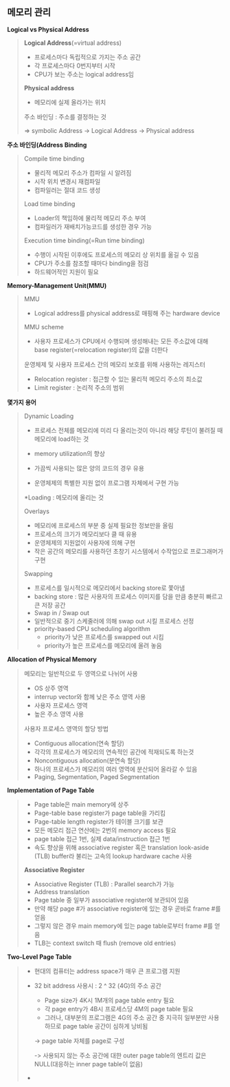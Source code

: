 ## 메모리 관리



__Logical vs Physical Address__

>__Logical Address__(=virtual address)
>
>- 프로세스마다 독립적으로 가지는 주소 공간
>- 각 프로세스마다 0번지부터 시작
>- CPU가 보는 주소는 logical address임
>
>__Physical address__
>
>- 메모리에 실제 올라가는 위치
>
>주소 바인딩 : 주소를 결정하는 것
>
>=> symbolic Address -> Logical Address -> Physical address



__주소 바인딩(Address Binding__

>Compile time binding
>
>- 물리적 메모리 주소가 컴파일 시 알려짐
>- 시작 위치 변경시 재컴파일
>- 컴파일러는 절대 코드 생성
>
>Load time binding
>
>- Loader의 책임하에 물리적 메모리 주소 부여
>- 컴파일러가 재배치가능코드를 생성한 경우 가능
>
>Execution time binding(=Run time binding)
>
>- 수행이 시작된 이후에도 프로세스의 메모리 상 위치를 옮길 수 있음
>- CPU가 주소를 참조할 때마다 binding을 점검
>- 하드웨어적인 지원이 필요



__Memory-Management Unit(MMU)__

>MMU
>
>- Logical address를 physical address로 매핑해 주는 hardware device
>
>MMU scheme
>
>- 사용자 프로세스가 CPU에서 수행되며 생성해내는 모든 주소값에 대해 base register(=relocation register)의 값을 더한다
>
>운영체제 및 사용자 프로세스 간의 메모리 보호를 위해 사용하는 레지스터
>
>- Relocation register : 접근할 수 있는 물리적 메모리 주소의 최소값
>- Limit register : 논리적 주소의 범위



__몇가지 용어__

>Dynamic Loading
>
>- 프로세스 전체를 메모리에 미리 다 올리는것이 아니라 해당 루틴이 불려질 때 메모리에 load하는 것
>
>- memory utilization의 향상
>
>- 가끔씩 사용되는 많은 양의 코드의 경우 유용
>
>- 운영체제의 특별한 지원 없이 프로그램 자체에서 구현 가능
>
>  *Loading : 메모리에 올리는 것
>
>Overlays
>
>- 메모리에 프로세스의 부분 중 실제 필요한 정보만을 올림
>- 프로세스의 크기가 메모리보다 클 때 유용
>- 운영체제의 지원없이 사용자에 의해 구현
>- 작은 공간의 메모리를 사용하던 초창기 시스템에서 수작업으로 프로그래머가 구현
>
>Swapping
>
>- 프로세스를 일시적으로 메모리에서 backing store로 쫓아냄
>- backing store : 많은 사용자의 프로세스 이미지를 담을 만큼 충분히 빠르고 큰 저장 공간
>- Swap in / Swap out
>  - 일반적으로 중기 스케줄러에 의해 swap out 시킬 프로세스 선정
>  - priority-based CPU scheduling algorithm
>    - priority가 낮은 프로세스를 swapped out 시킴
>    - priority가 높은 프로세스를 메모리에 올려 놓음



__Allocation of Physical Memory__

>메모리는 일반적으로 두 영역으로 나뉘어 사용
>
>- OS 상주 영역
>  - interrup vector와 함께 낮은 주소 영역 사용
>- 사용자 프로세스 영역
>  - 높은 주소 영역 사용
>
>사용자 프로세스 영역의 할당 방법
>
>- Contiguous allocation(연속 할당)
>  - 각각의 프로세스가 메모리의 연속적인 공간에 적재되도록 하는것
>- Noncontiguous allocation(분연속 할당)
>  - 하나의 프로세스가 메모리의 여러 영역에 분산되어 올라갈 수 있음
>  - Paging, Segmentation, Paged Segmentation



__Implementation of Page Table__

>- Page table은 main memory에 상주
>- Page-table base register가 page table을 가리킴
>- Page-table length register가 테이블 크기를 보관
>- 모든 메모리 접근 연산에는 2번의 memory access 필요
>- page table 접근 1번, 실제 data/instruction 접근 1번
>- 속도 향상을 위해 associative register 혹은 translation look-aside (TLB) buffer라 불리는 고속의 lookup hardware cache 사용
>
>__Associative Register__
>
>- Associative Register (TLB) : Parallel search가 가능
>- Address translation
>  - Page table 중 일부가 associative register에 보관되어 있음
>  - 만약 해당 page #가 associative register에 있는 경우 곧바로 frame #를 얻음
>  - 그렇지 않은 경우 main memory에 있는 page table로부터 frame #를 얻음
>  - TLB는 context switch 때 flush (remove old entries)



__Two-Level Page Table__

>- 현대의 컴퓨터는 address space가 매우 큰 프로그램 지원
>
>  - 32 bit address 사용시 : 2 ^ 32 (4G)의 주소 공간
>
>    - Page size가 4K시 1M개의 page table entry 필요
>    - 각 page entry가 4B시 프로세스당 4M의 page table 필요
>    - 그러나, 대부분의 프로그램은 4G의 주소 공간 중 지극히 일부분만 사용하므로 page table 공간이 심하게 낭비됨
>
>    -> page table 자체를 page로 구성
>
>    -> 사용되지 않는 주소 공간에 대한 outer page table의 엔트리 값은 NULL(대응하는 inner page table이 없음)
>
>  -  